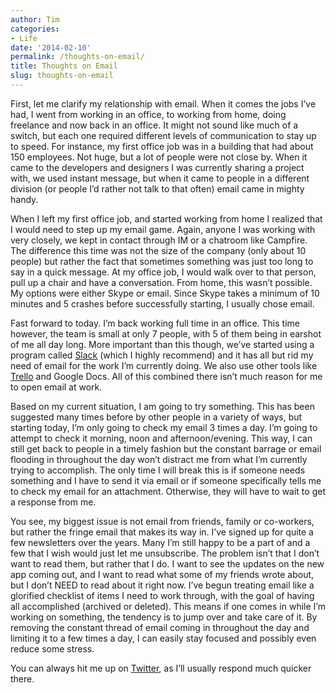 ```yaml
---
author: Tim
categories:
- Life
date: '2014-02-10'
permalink: /thoughts-on-email/
title: Thoughts on Email
slug: thoughts-on-email
---
```


First, let me clarify my relationship with email. When it comes the jobs I’ve had, I went from working in an office, to working from home, doing freelance and now back in an office. It might not sound like much of a switch, but each one required different levels of communication to stay up to speed. For instance, my first office job was in a building that had about 150 employees. Not huge, but a lot of people were not close by. When it came to the developers and designers I was currently sharing a project with, we used instant message, but when it came to people in a different division (or people I’d rather not talk to that often) email came in mighty handy.

<!--more-->

When I left my first office job, and started working from home I realized that I would need to step up my email game. Again, anyone I was working with very closely, we kept in contact through IM or a chatroom like Campfire. The difference this time was not the size of the company (only about 10 people) but rather the fact that sometimes something was just too long to say in a quick message. At my office job, I would walk over to that person, pull up a chair and have a conversation. From home, this wasn’t possible. My options were either Skype or email. Since Skype takes a minimum of 10 minutes and 5 crashes before successfully starting, I usually chose email.

Fast forward to today. I’m back working full time in an office. This time however, the team is small at only 7 people, with 5 of them being in earshot of me all day long. More important than this though, we’ve started using a program called [Slack][1] (which I highly recommend) and it has all but rid my need of email for the work I’m currently doing. We also use other tools like [Trello][2] and Google Docs. All of this combined there isn’t much reason for me to open email at work.

Based on my current situation, I am going to try something. This has been suggested many times before by other people in a variety of ways, but starting today, I’m only going to check my email 3 times a day. I’m going to attempt to check it morning, noon and afternoon/evening. This way, I can still get back to people in a timely fashion but the constant barrage or email flooding in throughout the day won’t distract me from what I’m currently trying to accomplish. The only time I will break this is if someone needs something and I have to send it via email or if someone specifically tells me to check my email for an attachment. Otherwise, they will have to wait to get a response from me. 

You see, my biggest issue is not email from friends, family or co-workers, but rather the fringe email that makes its way in. I’ve signed up for quite a few newsletters over the years. Many I’m still happy to be a part of and a few that I wish would just let me unsubscribe. The problem isn’t that I don’t want to read them, but rather that I do. I want to see the updates on the new app coming out, and I want to read what some of my friends wrote about, but I don’t NEED to read about it right now. I’ve begun treating email like a glorified checklist of items I need to work through, with the goal of having all accomplished (archived or deleted). This means if one comes in while I’m working on something, the tendency is to jump over and take care of it. By removing the constant thread of email coming in throughout the day and limiting it to a few times a day, I can easily stay focused and possibly even reduce some stress.

You can always hit me up on [Twitter][3], as I’ll usually respond much quicker there.

 [1]: http://slack.com
 [2]: http://trello.com
 [3]: http://twitter.com/timwco
 